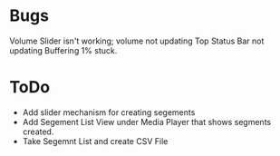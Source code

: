 # Bugs
Volume Slider isn't working; volume not updating
Top Status Bar not updating Buffering 1% stuck.

# ToDo
* Add slider mechanism for creating segements
* Add Segement List View under Media Player that shows segments created.
* Take Segemnt List and create CSV File
